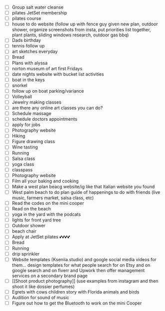- [ ] Group salt water cleanse
- [ ] pilates JetSet membership 
- [ ] pilates course
- [ ] house to do website (follow up with fence guy given new plan, outdoor shower, organize screenshots from insta, put priorities list together, plant plants, sliding windows research, outdoor gas bbq)
- [ ] Dads birthday
- [ ] tennis follow up 
- [ ] art sketches everyday 
- [ ] Bread
- [ ] Plans with alyssa 
- [ ] norton museum of art first Fridays 
- [ ] date nights website with bucket list activities
- [ ] boat in the keys
- [ ] snorkel 
- [ ] follow up on boat parking/variance 
- [ ] Volleyball
- [ ] Jewelry making classes
- [ ] are there any online art classes you can do?
- [ ] Schedule massage
- [ ] schedule doctors appointments 
- [ ] apply for jobs
- [ ] Photography website
- [ ] Hiking
- [ ] Figure drawing class
- [ ] Wine tasting
- [ ] Running 
- [ ] Salsa class
- [ ] yoga class
- [ ] classpass
- [ ] Photography website
- [ ] Film all your baking and cooking
- [ ] Make a west plan beacg website/ig like that Italian website you found 
- [ ] West palm beach to do plan guide of happenings to do with friends (live music, farmers market, salsa class, etc)
- [ ] Read the codes on the mini cooper
- [ ] Read on the beach 
- [ ] yoga in the yard with the podcats
- [ ] lights for front yard tree
- [ ] Outdoor shower
- [ ] beach chair
- [ ] Apply at JetSet pilates 💕💕💕💕
- [ ] Bread
- [ ] Running
- [ ] drip sprinkler 
- [ ] Website templates (Kseniia.studio) and google social media videos for them… design templates for what people search for on Etsy and on google search and on fiverr and Upwork then offer management services on a secondary brand page 
- [ ] [[Shoot product photography]] (use examples from instagram and then shoot it like dossier perfumes)
- [ ] Egrets with cows children story with Florida animals and birds 
- [ ] Audition for sound of music
- [ ] Figure out how to get the Bluetooth to work on the mini Cooper